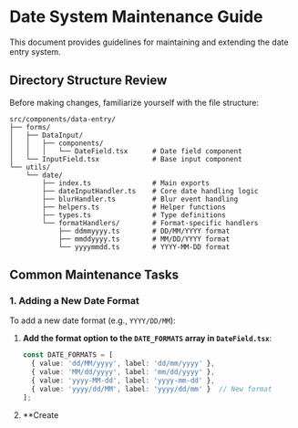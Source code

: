 # Date System Maintenance Guide

This document provides guidelines for maintaining and extending the date entry system.

## Directory Structure Review

Before making changes, familiarize yourself with the file structure:

```
src/components/data-entry/
├── forms/
│   ├── DataInput/
│   │   ├── components/
│   │   │   └── DateField.tsx      # Date field component
│   └── InputField.tsx             # Base input component
└── utils/
    └── date/
        ├── index.ts               # Main exports
        ├── dateInputHandler.ts    # Core date handling logic
        ├── blurHandler.ts         # Blur event handling
        ├── helpers.ts             # Helper functions
        ├── types.ts               # Type definitions
        └── formatHandlers/        # Format-specific handlers
            ├── ddmmyyyy.ts        # DD/MM/YYYY format
            ├── mmddyyyy.ts        # MM/DD/YYYY format
            └── yyyymmdd.ts        # YYYY-MM-DD format
```

## Common Maintenance Tasks

### 1. Adding a New Date Format

To add a new date format (e.g., `YYYY/DD/MM`):

1. **Add the format option to the `DATE_FORMATS` array in `DateField.tsx`**:
   ```typescript
   const DATE_FORMATS = [
     { value: 'dd/MM/yyyy', label: 'dd/mm/yyyy' },
     { value: 'MM/dd/yyyy', label: 'mm/dd/yyyy' },
     { value: 'yyyy-MM-dd', label: 'yyyy-mm-dd' },
     { value: 'yyyy/dd/MM', label: 'yyyy/dd/mm' }  // New format
   ];
   ```

2. **Create